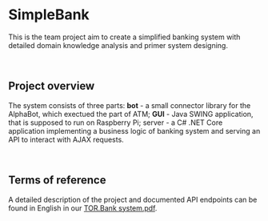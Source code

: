 <h1>SimpleBank</h1>
<p>This is the team project aim to create a simplified banking system with detailed domain knowledge analysis and primer system designing.</p>
<p>&nbsp;</p>
<h2>Project overview</h2>
<p>The system consists of three parts: <strong>bot</strong> - a small connector library for the AlphaBot, which exectued the part of ATM; <strong>GUI</strong> - Java SWING application, that is supposed to run on Raspberry Pi; server - a C# .NET Core application implementing a business logic of banking system and serving an API to interact with AJAX requests.</p>
<p>&nbsp;</p>
<h2>Terms of reference</h2>
<p>A detailed description of the project and documented API endpoints can be found in English in our&nbsp;<a href="/TOR.Bank%20system.pdf" target="_blank" rel="noopener">TOR.Bank system.pdf</a>.</p>
<p>&nbsp;</p>
